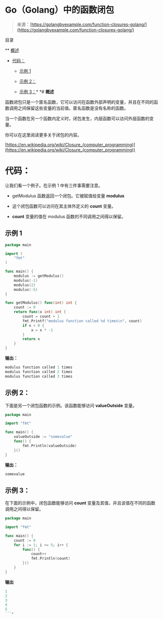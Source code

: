 <!--yml

分类：未分类

date: 2024-10-13 06:10:53

-->

# Go（Golang）中的函数闭包

> 来源：[https://golangbyexample.com/function-closures-golang/](https://golangbyexample.com/function-closures-golang/)

目录

**   [概述](#Overview "Overview")

+   [代码：](#Code "Code:")

    +   [示例 1](#Example_1 "Example 1")

    +   [示例 2：](#Example_2 "Example 2:")

    +   [示例 3：](#Example_3 "Example 3:")*  *# **概述**

函数闭包只是一个匿名函数，它可以访问在函数外部声明的变量，并且在不同的函数调用之间保留这些变量的当前值。匿名函数是没有名称的函数。

当一个函数在另一个函数内定义时，闭包发生，内层函数可以访问外层函数的变量。

你可以在这里阅读更多关于闭包的内容。

[https://en.wikipedia.org/wiki/Closure_(computer_programming)](https://en.wikipedia.org/wiki/Closure_(computer_programming))

# **代码：**

让我们看一个例子。在示例 1 中有三件事需要注意。

+   getModulus 函数返回一个闭包。它被赋值给变量 **modulus**

+   这个闭包函数可以访问在其主体外定义的 **count** 变量。

+   **count** 变量的值在 modulus 函数的不同调用之间得以保留。

## **示例 1**

```go
package main

import (
    "fmt"
)

func main() {
    modulus := getModulus()
    modulus(-1)
    modulus(2)
    modulus(-5)
}

func getModulus() func(int) int {
    count := 0
    return func(x int) int {
        count = count + 1
        fmt.Printf("modulus function called %d times\n", count)
        if x < 0 {
            x = x * -1
        }
        return x
    }
}
```

**输出：**

```go
modulus function called 1 times
modulus function called 2 times
modulus function called 3 times
```

## **示例 2：**

下面是另一个闭包函数的示例。该函数能够访问 **valueOutside** 变量。

```go
package main

import "fmt"

func main() {
    valueOutside := "somevalue"
    func() {
        fmt.Println(valueOutside)
    }()
}
```

**输出：**

```go
somevalue
```

## **示例 3：**

在下面的示例中，闭包函数能够访问 **count** 变量及其值，并且该值在不同的函数调用之间得以保留。

```go
package main

import "fmt"

func main() {
    count := 0
    for i := 1; i <= 5; i++ {
        func() {
            count++
            fmt.Println(count)
        }()
    }
}
```

**输出**

```go
1
2
3
4
5
```*
